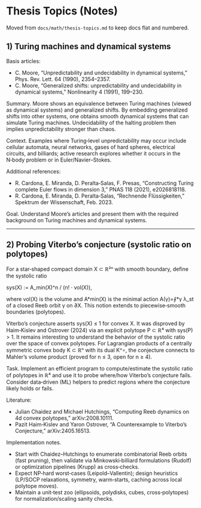 # Thesis Topics (Notes)

Moved from `docs/math/thesis-topics.md` to keep docs flat and numbered.

## 1) Turing machines and dynamical systems

Basis articles:

- C. Moore, “Unpredictability and undecidability in dynamical systems,” Phys. Rev. Lett. 64 (1990),
  2354–2357.
- C. Moore, “Generalized shifts: unpredictability and undecidability in dynamical systems,”
  Nonlinearity 4 (1991), 199–230.

Summary. Moore shows an equivalence between Turing machines (viewed as dynamical systems) and
generalized shifts. By embedding generalized shifts into other systems, one obtains smooth dynamical
systems that can simulate Turing machines. Undecidability of the halting problem then implies
unpredictability stronger than chaos.

Context. Examples where Turing‑level unpredictability may occur include cellular automata, neural
networks, gases of hard spheres, electrical circuits, and billiards; active research explores
whether it occurs in the N‑body problem or in Euler/Navier–Stokes.

Additional references:

- R. Cardona, E. Miranda, D. Peralta‑Salas, F. Presas, “Constructing Turing complete Euler flows in
  dimension 3,” PNAS 118 (2021), e2026818118.
- R. Cardona, E. Miranda, D. Peralta‑Salas, “Rechnende Flüssigkeiten,” Spektrum der Wissenschaft,
  Feb. 2023.

Goal. Understand Moore’s articles and present them with the required background on Turing machines
and dynamical systems.

---

## 2) Probing Viterbo’s conjecture (systolic ratio on polytopes)

For a star‑shaped compact domain X ⊂ ℝ²ⁿ with smooth boundary, define the systolic ratio

sys(X) := A_min(X)^n / (n! · vol(X)),

where vol(X) is the volume and A*min(X) is the minimal action A(γ)=∮*γ λ_st of a closed Reeb orbit γ
on ∂X. This notion extends to piecewise‑smooth boundaries (polytopes).

Viterbo’s conjecture asserts sys(X) ≤ 1 for convex X. It was disproved by Haim‑Kislev and Ostrover
(2024) via an explicit polytope P ⊂ ℝ⁴ with sys(P) > 1. It remains interesting to understand the
behavior of the systolic ratio over the space of convex polytopes. For Lagrangian products of a
centrally symmetric convex body K ⊂ ℝⁿ with its dual K^∘, the conjecture connects to Mahler’s volume
product (proved for n ≤ 3, open for n ≥ 4).

Task. Implement an efficient program to compute/estimate the systolic ratio of polytopes in ℝ⁴ and
use it to probe where/how Viterbo’s conjecture fails. Consider data‑driven (ML) helpers to predict
regions where the conjecture likely holds or fails.

Literature:

- Julian Chaidez and Michael Hutchings, “Computing Reeb dynamics on 4d convex polytopes,”
  arXiv:2008.10111.
- Pazit Haim‑Kislev and Yaron Ostrover, “A Counterexample to Viterbo’s Conjecture,”
  arXiv:2405.16513.

Implementation notes.

- Start with Chaidez–Hutchings to enumerate combinatorial Reeb orbits (fast pruning), then validate
  via Minkowski‑billiard formulations (Rudolf) or optimization pipelines (Krupp) as cross‑checks.
- Expect NP‑hard worst‑cases (Leipold–Vallentin); design heuristics (LP/SOCP relaxations, symmetry,
  warm‑starts, caching across local polytope moves).
- Maintain a unit‑test zoo (ellipsoids, polydisks, cubes, cross‑polytopes) for normalization/scaling
  sanity checks.
